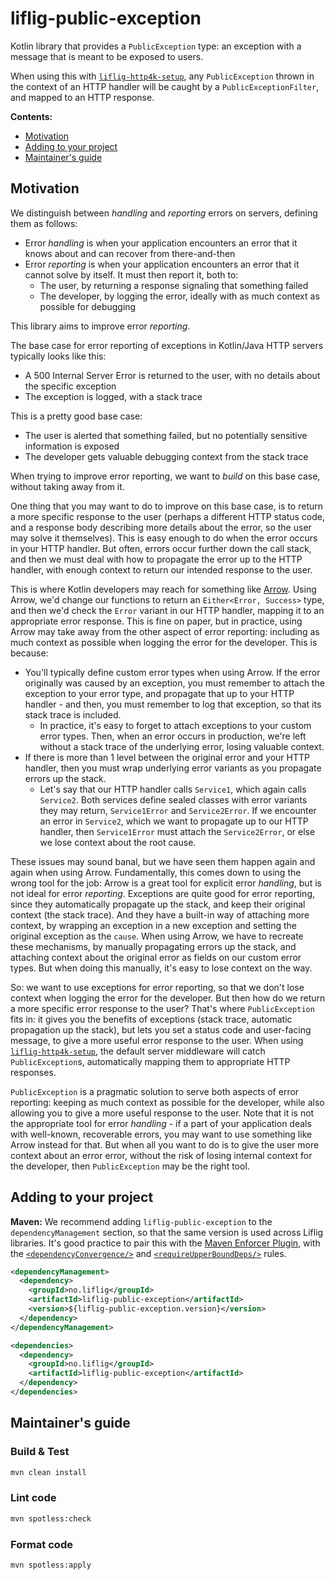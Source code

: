 # liflig-public-exception

Kotlin library that provides a `PublicException` type: an exception with a message that is meant to
be exposed to users.

When using this with [`liflig-http4k-setup`](https://github.com/capralifecycle/liflig-http4k-setup),
any `PublicException` thrown in the context of an HTTP handler will be caught by a
`PublicExceptionFilter`, and mapped to an HTTP response.

**Contents:**

- [Motivation](#motivation)
- [Adding to your project](#adding-to-your-project)
- [Maintainer's guide](#maintainers-guide)

## Motivation

We distinguish between _handling_ and _reporting_ errors on servers, defining them as follows:

- Error _handling_ is when your application encounters an error that it knows about and can recover
  from there-and-then
- Error _reporting_ is when your application encounters an error that it cannot solve by itself. It
  must then report it, both to:
  - The user, by returning a response signaling that something failed
  - The developer, by logging the error, ideally with as much context as possible for debugging

This library aims to improve error _reporting_.

The base case for error reporting of exceptions in Kotlin/Java HTTP servers typically looks like
this:

- A 500 Internal Server Error is returned to the user, with no details about the specific exception
- The exception is logged, with a stack trace

This is a pretty good base case:

- The user is alerted that something failed, but no potentially sensitive information is exposed
- The developer gets valuable debugging context from the stack trace

When trying to improve error reporting, we want to _build_ on this base case, without taking away
from it.

One thing that you may want to do to improve on this base case, is to return a more specific
response to the user (perhaps a different HTTP status code, and a response body describing more
details about the error, so the user may solve it themselves). This is easy enough to do when the
error occurs in your HTTP handler. But often, errors occur further down the call stack, and then
we must deal with how to propagate the error up to the HTTP handler, with enough context to return
our intended response to the user.

This is where Kotlin developers may reach for something like
[Arrow](https://github.com/arrow-kt/arrow). Using Arrow, we'd change our functions to return an
`Either<Error, Success>` type, and then we'd check the `Error` variant in our HTTP handler, mapping
it to an appropriate error response. This is fine on paper, but in practice, using Arrow may take
away from the other aspect of error reporting: including as much context as possible when logging
the error for the developer. This is because:

- You'll typically define custom error types when using Arrow. If the error originally was caused
  by an exception, you must remember to attach the exception to your error type, and propagate
  that up to your HTTP handler - and then, you must remember to log that exception, so that its
  stack trace is included.
  - In practice, it's easy to forget to attach exceptions to your custom error types. Then, when
    an error occurs in production, we're left without a stack trace of the underlying error, losing
    valuable context.
- If there is more than 1 level between the original error and your HTTP handler, then you must
  wrap underlying error variants as you propagate errors up the stack.
  - Let's say that our HTTP handler calls `Service1`, which again calls `Service2`. Both services
    define sealed classes with error variants they may return, `Service1Error` and `Service2Error`.
    If we encounter an error in `Service2`, which we want to propagate up to our HTTP handler, then
    `Service1Error` must attach the `Service2Error`, or else we lose context about the root cause.

These issues may sound banal, but we have seen them happen again and again when using Arrow.
Fundamentally, this comes down to using the wrong tool for the job: Arrow is a great tool for
explicit error _handling_, but is not ideal for error _reporting_. Exceptions are quite good for
error reporting, since they automatically propagate up the stack, and keep their original context
(the stack trace). And they have a built-in way of attaching more context, by wrapping an exception
in a new exception and setting the original exception as the `cause`. When using Arrow, we have to
recreate these mechanisms, by manually propagating errors up the stack, and attaching context about
the original error as fields on our custom error types. But when doing this manually, it's easy to
lose context on the way.

So: we want to use exceptions for error reporting, so that we don't lose context when logging the
error for the developer. But then how do we return a more specific error response to the user?
That's where `PublicException` fits in: it gives you the benefits of exceptions (stack
trace, automatic propagation up the stack), but lets you set a status code and user-facing message,
to give a more useful error response to the user. When using
[`liflig-http4k-setup`](https://github.com/capralifecycle/liflig-http4k-setup), the default server
middleware will catch `PublicException`s, automatically mapping them to appropriate HTTP responses.

`PublicException` is a pragmatic solution to serve both aspects of error reporting: keeping as much
context as possible for the developer, while also allowing you to give a more useful response to the
user. Note that it is not the appropriate tool for error _handling_ - if a part of your application
deals with well-known, recoverable errors, you may want to use something like Arrow instead for
that. But when all you want to do is to give the user more context about an error error, without the
risk of losing internal context for the developer, then `PublicException` may be the right tool.

## Adding to your project

**Maven:** We recommend adding `liflig-public-exception` to the `dependencyManagement` section, so
that the same version is used across Liflig libraries. It's good practice to pair this with the
[Maven Enforcer Plugin](https://maven.apache.org/enforcer/maven-enforcer-plugin/), with the
[
`<dependencyConvergence/>`](https://maven.apache.org/enforcer/enforcer-rules/dependencyConvergence.html)
and
[
`<requireUpperBoundDeps/>`](https://maven.apache.org/enforcer/enforcer-rules/requireUpperBoundDeps.html)
rules.

<!-- @formatter:off -->
```xml
<dependencyManagement>
  <dependency>
    <groupId>no.liflig</groupId>
    <artifactId>liflig-public-exception</artifactId>
    <version>${liflig-public-exception.version}</version>
  </dependency>
</dependencyManagement>

<dependencies>
  <dependency>
    <groupId>no.liflig</groupId>
    <artifactId>liflig-public-exception</artifactId>
  </dependency>
</dependencies>
```
<!-- @formatter:on -->

## Maintainer's guide

### Build & Test

```sh
mvn clean install
```

### Lint code

```sh
mvn spotless:check
```

### Format code

```sh
mvn spotless:apply
```
